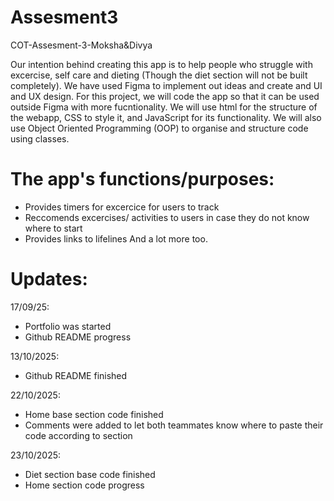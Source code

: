 # Assesment3
COT-Assesment-3-Moksha&amp;Divya

Our intention behind creating this app is to help people who struggle with excercise, self care and dieting (Though the diet section will not be built completely). We have used Figma to implement out ideas and create and UI and UX design. For this project, we will code the app so that it can be used outside Figma with more fucntionality. We will use html for the structure of the webapp, CSS to style it, and JavaScript for its functionality. We will also use Object Oriented Programming (OOP) to organise and structure code using classes. 
# The app's functions/purposes:
  - Provides timers for excercice for users to track
  - Reccomends excercises/ activities to users in case they do not know where to start
  - Provides links to lifelines
And a lot more too.

# Updates:
17/09/25:
  - Portfolio was started
  - Github README progress

13/10/2025:
  - Github README finished

22/10/2025:
  - Home base section code finished
  - Comments were added to let both teammates know where to paste their code according to section

23/10/2025:
  - Diet section base code finished
  - Home section code progress

